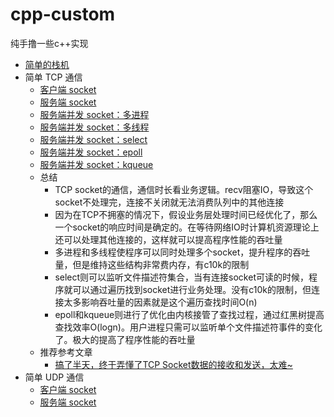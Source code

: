 # cpp-custom
纯手撸一些c++实现

- [简单的栈机](./virtual-stack-machine.cpp)
- 简单 TCP 通信
    - [客户端 socket](./tcp-socket-client.cpp)
    - [服务端 socket](./tcp-socket-server.cpp)
    - [服务端并发 socket：多进程](./tcp-socket-server-process.cpp)
    - [服务端并发 socket：多线程](./tcp-socket-server-thread.cpp)
    - [服务端并发 socket：select](./tcp-socket-server-select.cpp)
    - [服务端并发 socket：epoll](./tcp-socket-server-epoll.cpp)
    - [服务端并发 socket：kqueue](./tcp-socket-server-kqueue.cpp)
    - 总结
        - TCP socket的通信，通信时长看业务逻辑。recv阻塞IO，导致这个socket不处理完，连接不关闭就无法消费队列中的其他连接
        - 因为在TCP不拥塞的情况下，假设业务层处理时间已经优化了，那么一个socket的响应时间是确定的。在等待网络IO时计算机资源理论上还可以处理其他连接的，这样就可以提高程序性能的吞吐量
        - 多进程和多线程使程序可以同时处理多个socket，提升程序的吞吐量，但是维持这些结构非常费内存，有c10k的限制
        - select则可以监听文件描述符集合，当有连接socket可读的时候，程序就可以通过遍历找到socket进行业务处理。没有c10k的限制，但连接太多影响吞吐量的因素就是这个遍历查找时间O(n)
        - epoll和kqueue则进行了优化由内核接管了查找过程，通过红黑树提高查找效率O(logn)。用户进程只需可以监听单个文件描述符事件的变化了。极大的提高了程序性能的吞吐量
    - 推荐参考文章
        - [搞了半天，终于弄懂了TCP Socket数据的接收和发送，太难~](https://cloud.tencent.com/developer/article/1666211)
- 简单 UDP 通信
    - [客户端 socket](./udp-socket-client.cpp)
    - [服务端 socket](./udp-socket-server.cpp)